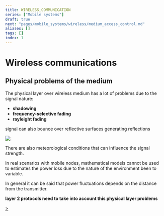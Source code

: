 ```yaml
---
title: WIRELESS_COMMUNICATION
series: ["Mobile systems"]
draft: true
next: "pages/mobile_systems/wireless/medium_access_control.md"
aliases: []
tags: []
index: 1
---
```


# Wireless communications

## Physical problems of the medium

The physical layer over wireless medium has a lot of problems due to the signal nature:

- **shadowing**
- **frequency-selective fading**
- **rayleight fading**

signal can also bounce over reflective surfaces generating reflections

![](assets/mobile_systems/Pasted%20image%2020240604175345.png)

There are also meteorological conditions that can influence the signal strength.

In real scenarios with mobile nodes, mathematical models cannot be used to estimates the power loss due to the nature of the environment been to variable.

In general it can be said that power fluctuations depends on the distance from the transmitter.

**layer 2 protocols need to take into account this physical layer problems**

[>](pages/mobile_systems/wireless/medium_access_control.md)
